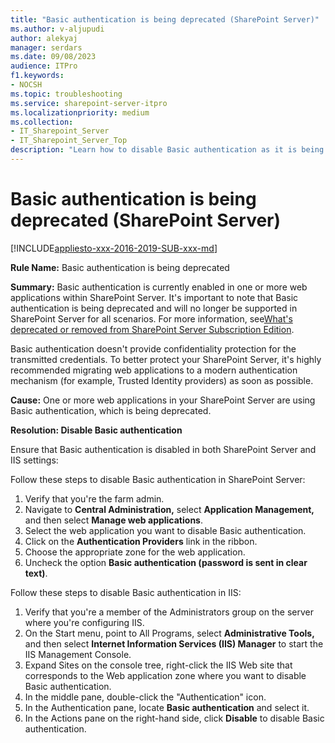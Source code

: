 ```yaml
---
title: "Basic authentication is being deprecated (SharePoint Server)"
ms.author: v-aljupudi
author: alekyaj
manager: serdars
ms.date: 09/08/2023
audience: ITPro
f1.keywords:
- NOCSH
ms.topic: troubleshooting
ms.service: sharepoint-server-itpro
ms.localizationpriority: medium
ms.collection:
- IT_Sharepoint_Server
- IT_Sharepoint_Server_Top
description: "Learn how to disable Basic authentication as it is being deprecated."
---
```


# Basic authentication is being deprecated (SharePoint Server)

[!INCLUDE[appliesto-xxx-2016-2019-SUB-xxx-md](../includes/appliesto-xxx-xxx-xxx-SUB-xxx-md.md)]

**Rule Name:** Basic authentication is being deprecated

**Summary:** Basic authentication is currently enabled in one or more web applications within SharePoint Server. It's important to note that Basic authentication is being deprecated and will no longer be supported in SharePoint Server for all scenarios. For more information, see[What's deprecated or removed from SharePoint Server Subscription Edition](../what-s-new/what-s-deprecated-or-removed-from-SharePoint-Server-Subscription-Edition.md#basic-authentication).

Basic authentication doesn't provide confidentiality protection for the transmitted credentials. To better protect your SharePoint Server, it's highly recommended migrating web applications to a modern authentication mechanism (for example, Trusted Identity providers) as soon as possible.

**Cause:** One or more web applications in your SharePoint Server are using Basic authentication, which is being deprecated.

**Resolution: Disable Basic authentication**

Ensure that Basic authentication is disabled in both SharePoint Server and IIS settings:

Follow these steps to disable Basic authentication in SharePoint Server:

1. Verify that you're the farm admin.
2. Navigate to **Central Administration,** select **Application Management,**  and then select **Manage web applications**.
3. Select the web application you want to disable Basic authentication.
4. Click on the **Authentication Providers** link in the ribbon.
5. Choose the appropriate zone for the web application.
6. Uncheck the option **Basic authentication (password is sent in clear text)**.

Follow these steps to disable Basic authentication in IIS:

1. Verify that you're a member of the Administrators group on the server where you're configuring IIS.
2. On the Start menu, point to All Programs, select **Administrative Tools,** and then select **Internet Information Services (IIS) Manager** to start the IIS Management Console.
3. Expand Sites on the console tree, right-click the IIS Web site that corresponds to the Web application zone where you want to disable Basic authentication.
4. In the middle pane, double-click the "Authentication" icon.
5. In the Authentication pane, locate **Basic authentication** and select it.
6. In the Actions pane on the right-hand side, click **Disable** to disable Basic authentication.